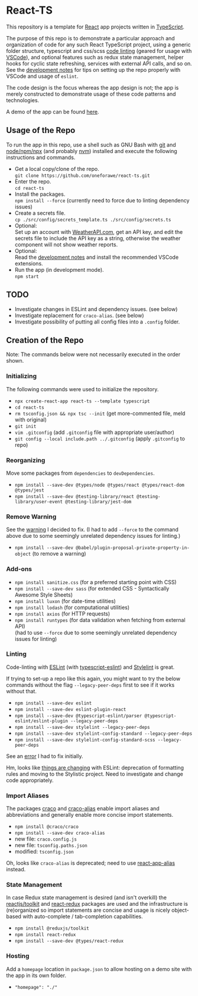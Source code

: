# React-TS

This repository is a template for [React](https://react.dev) app projects
written in [TypeScript](https://www.typescriptlang.org).

The purpose of this repo is to demonstrate a particular approach and
organization of code for any such React TypeScript project, using a generic
folder structure, typescript and css/scss [code linting](./docs/Development.md)
(geared for usage with [VSCode](https://code.visualstudio.com/)), and optional
features such as redux state management, helper hooks for cyclic state
refreshing, services with external API calls, and so on.  See the
[development notes](./docs/Development.md) for tips on setting up the repo
properly with VSCode and usage of `eslint`.

The code design is the focus whereas the app design is not; the app is merely
constructed to demonstrate usage of these code patterns and technologies.

A demo of the app can be found
[here](https://www.andrew-forrester.com/demos/react-ts/).

## Usage of the Repo

To run the app in this repo, use a shell such as GNU Bash with
[git](https://git-scm.com) and [node/npm/npx](https://nodejs.org) (and probably
[nvm](https://github.com/nvm-sh/nvm)) installed and execute the following
instructions and commands.

* Get a local copy/clone of the repo.  
  `git clone https://github.com/oneforawe/react-ts.git`
* Enter the repo.  
  `cd react-ts`
* Install the packages.  
  `npm install --force` (currently need to force due to linting dependency issues)
* Create a secrets file.  
  `cp ./src/config/secrets_template.ts ./src/config/secrets.ts`
* Optional:  
  Set up an account with [WeatherAPI.com](https://www.weatherapi.com/), get an
  API key, and edit the secrets file to include the API key as a string,
  otherwise the weather component will not show weather reports.
* Optional:  
  Read the [development notes](./docs/Development.md) and install the
  recommended VSCode extensions.
* Run the app (in development mode).  
  `npm start`

## TODO

* Investigate changes in ESLint and dependency issues. (see below)
* Investigate replacement for `craco-alias`. (see below)
* Investigate possibility of putting all config files into a `.config` folder.

## Creation of the Repo

Note: The commands below were not necessarily executed in the order shown.

### Initializing

The following commands were used to initialize the repository.

* `npx create-react-app react-ts --template typescript`
* `cd react-ts`
* `rm tsconfig.json && npx tsc --init`  (get more-commented file, meld with original)
* `git init`
* `vim .gitconfig`  (add `.gitconfig` file with appropriate user/author)
* `git config --local include.path ../.gitconfig`  (apply `.gitconfig` to repo)

### Reorganizing

Move some packages from `dependencies` to `devDependencies`.

* `npm install --save-dev @types/node @types/react @types/react-dom @types/jest`
* `npm install --save-dev @testing-library/react @testing-library/user-event @testing-library/jest-dom`

### Remove Warning

See the [warning](./docs/Warning.md) I decided to fix.  (I had to add `--force`
to the command above due to some seemingly unrelated dependency issues for
linting.)

* `npm install --save-dev @babel/plugin-proposal-private-property-in-object` (to remove a warning)

### Add-ons

* `npm install sanitize.css` (for a preferred starting point with CSS)
* `npm install --save-dev sass` (for extended CSS - Syntactically Awesome Style Sheets)
* `npm install luxon` (for date-time utilities)
* `npm install lodash` (for computational utilities)
* `npm install axios` (for HTTP requests)
* `npm install runtypes` (for data validation when fetching from external API)  
  (had to use `--force` due to some seemingly unrelated dependency issues for linting)

### Linting

Code-linting with [ESLint](https://eslint.org) (with
[typescript-eslint](https://typescript-eslint.io)) and
[Stylelint](https://stylelint.io) is great.

If trying to set-up a repo like this again, you might want to try the below
commands without the flag `--legacy-peer-deps` first to see if it works without
that.

* `npm install --save-dev eslint`
* `npm install --save-dev eslint-plugin-react`
* `npm install --save-dev @typescript-eslint/parser @typescript-eslint/eslint-plugin --legacy-peer-deps`
* `npm install --save-dev stylelint --legacy-peer-deps`
* `npm install --save-dev stylelint-config-standard --legacy-peer-deps`
* `npm install --save-dev stylelint-config-standard-scss --legacy-peer-deps`

See an [error](./docs/Error.md) I had to fix initially.

Hm, looks like
[things are changing](https://typescript-eslint.io/blog/deprecating-formatting-rules/)
with ESLint: deprecation of formatting rules and moving to the Stylistic
project.  Need to investigate and change code appropriately.

### Import Aliases

The packages [craco](https://craco.js.org) and
[craco-alias](https://github.com/risen228/craco-alias) enable import aliases
and abbreviations and generally enable more concise import statements.

* `npm install @craco/craco`
* `npm install --save-dev craco-alias`
* new file: `craco.config.js`
* new file: `tsconfig.paths.json`
* modified: `tsconfig.json`

Oh, looks like `craco-alias` is deprecated; need to use
[react-app-alias](https://github.com/oklas/react-app-alias) instead.

### State Management

In case Redux state management is desired (and isn't overkill) the
[reactjs/toolkit](https://redux-toolkit.js.org/introduction/getting-started)
and [react-redux](https://react-redux.js.org) packages are used and the
infrastructure is (re)organized so import statements are concise and usage is
nicely object-based with auto-complete / tab-completion capabilities.

* `npm install @reduxjs/toolkit`
* `npm install react-redux`
* `npm install --save-dev @types/react-redux`

### Hosting

Add a `homepage` location in `package.json` to allow hosting on a demo site with
the app in its own folder.

* `"homepage": "./"`
